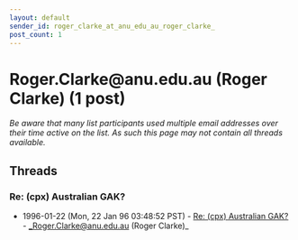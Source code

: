 ```yaml
---
layout: default
sender_id: roger_clarke_at_anu_edu_au_roger_clarke_
post_count: 1
---
```


# Roger.Clarke<span>@</span>anu.edu.au (Roger Clarke) (1 post)

_Be aware that many list participants used multiple email addresses over their time active on the list. As such this page may not contain all threads available._

## Threads

### Re: (cpx) Australian GAK?
+ 1996-01-22 (Mon, 22 Jan 96 03:48:52 PST) - [Re: (cpx) Australian GAK?](/archive/1996/01/e24821b6398b0dab531940c54856abe90fccfe27adcaf68f142f607380a296d1) - _Roger.Clarke@anu.edu.au (Roger Clarke)_

